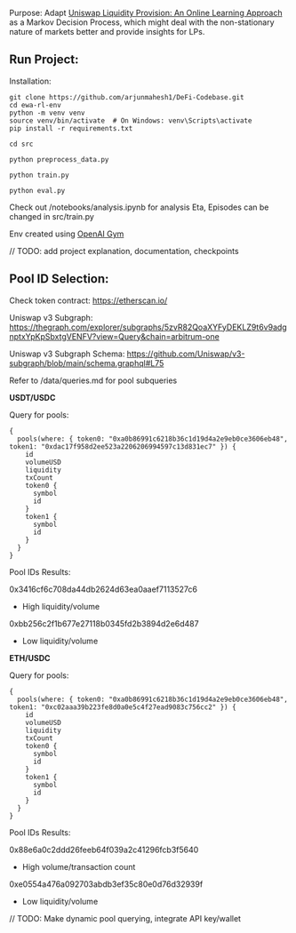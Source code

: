 Purpose: Adapt [Uniswap Liquidity Provision: An Online Learning Approach](https://arxiv.org/pdf/2302.00610) as a Markov Decision Process, which might deal with the non-stationary nature of markets better and provide insights for LPs.

## Run Project:

Installation:
```
git clone https://github.com/arjunmahesh1/DeFi-Codebase.git
cd ewa-rl-env
python -m venv venv
source venv/bin/activate  # On Windows: venv\Scripts\activate
pip install -r requirements.txt
```

```
cd src
```
```
python preprocess_data.py
```
```
python train.py
```
```
python eval.py
```

Check out /notebooks/analysis.ipynb for analysis
Eta, Episodes can be changed in src/train.py

Env created using [OpenAI Gym](https://www.gymlibrary.dev/api/core/)

// TODO: add project explanation, documentation, checkpoints 



## Pool ID Selection:

Check token contract: https://etherscan.io/

Uniswap v3 Subgraph: https://thegraph.com/explorer/subgraphs/5zvR82QoaXYFyDEKLZ9t6v9adgnptxYpKpSbxtgVENFV?view=Query&chain=arbitrum-one

Uniswap v3 Subgraph Schema: https://github.com/Uniswap/v3-subgraph/blob/main/schema.graphql#L75

Refer to /data/queries.md for pool subqueries

**USDT/USDC**

Query for pools:

```
{
  pools(where: { token0: "0xa0b86991c6218b36c1d19d4a2e9eb0ce3606eb48", token1: "0xdac17f958d2ee523a2206206994597c13d831ec7" }) {
    id
    volumeUSD
    liquidity
    txCount
    token0 {
      symbol
      id
    }
    token1 {
      symbol
      id
    }
  }
}
```
Pool IDs Results:

0x3416cf6c708da44db2624d63ea0aaef7113527c6
- High liquidity/volume
  
0xbb256c2f1b677e27118b0345fd2b3894d2e6d487
- Low liquidity/volume



**ETH/USDC**

Query for pools:

```
{
  pools(where: { token0: "0xa0b86991c6218b36c1d19d4a2e9eb0ce3606eb48", token1: "0xc02aaa39b223fe8d0a0e5c4f27ead9083c756cc2" }) {
    id
    volumeUSD
    liquidity
    txCount
    token0 {
      symbol
      id
    }
    token1 {
      symbol
      id
    }
  }
}
```
Pool IDs Results:

0x88e6a0c2ddd26feeb64f039a2c41296fcb3f5640
- High volume/transaction count
  
0xe0554a476a092703abdb3ef35c80e0d76d32939f
- Low liquidity/volume


// TODO: Make dynamic pool querying, integrate API key/wallet 

